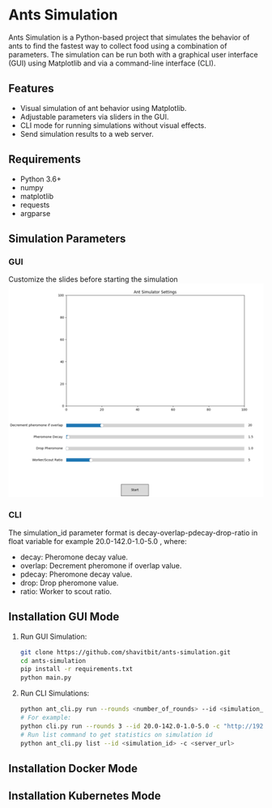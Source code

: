 # Ants Simulation

Ants Simulation is a Python-based project that simulates the behavior of ants to find the fastest way to collect food using a combination of parameters. The simulation can be run both with a graphical user interface (GUI) using Matplotlib and via a command-line interface (CLI).

## Features

- Visual simulation of ant behavior using Matplotlib.
- Adjustable parameters via sliders in the GUI.
- CLI mode for running simulations without visual effects.
- Send simulation results to a web server.

## Requirements

- Python 3.6+
- numpy
- matplotlib
- requests
- argparse

## Simulation Parameters
### GUI
Customize the slides before starting the simulation
![simulation settings Screenshot](/media/ants-settings.png) 
<!-- <img src="/media/ants-settings.png" alt="Simulation Settings Screenshot" width="400" width="200">-->
### CLI
   The simulation_id parameter format is decay-overlap-pdecay-drop-ratio in float variable for example 20.0-142.0-1.0-5.0 , where:
   * decay: Pheromone decay value.
   * overlap: Decrement pheromone if overlap value.
   * pdecay: Pheromone decay value.
   * drop: Drop pheromone value.
   * ratio: Worker to scout ratio.

## Installation GUI Mode
1. Run GUI Simulation:
   ```sh
   git clone https://github.com/shavitbit/ants-simulation.git
   cd ants-simulation
   pip install -r requirements.txt
   python main.py 
   ```
   
2. Run CLI Simulations:
   ```sh
   python ant_cli.py run --rounds <number_of_rounds> --id <simulation_id> -c <server_url>
   # For example:
   python cli.py run --rounds 3 --id 20.0-142.0-1.0-5.0 -c "http://192.168.1.100:5000"
   # Run list command to get statistics on simulation id
   python ant_cli.py list --id <simulation_id> -c <server_url>
   ```
## Installation Docker Mode

## Installation Kubernetes Mode